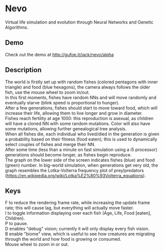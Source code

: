 # Nevo
Virtual life simulation and evolution through Neural Networks and Genetic Algorithms.

## Demo
Check out the demo at http://gufoe.it/jack/nevo/alpha

## Description
The world is firstly set up with random fishes (colored pentagons with inner triangle) and food (blue hexagons), the camera always follows the older fish, use the mouse wheel to zoom in/out.<br>
In this first moments, fishes have random NNs and will move randomly and eventually starve (blink speed is proportional to hunger).<br>
After a few generations, fishes should start to move toward food, which will increase their life, allowing them to live longer and grow in diameter.<br>
Fishes reach fertility at age 1000: this reproduction is asexual, as children will have a cloned NN with some random mutations. Color will also have some mutations, allowing further genealogical tree analysis.<br>
When all fishes die, each individual who lived/died in the generation is given a probability based on their fitness (food eaten); this is used to dynamically select couples of fishes and merge their NN.<br>
After some time (less than a minute on fast simulation using a i5 processor) generations should become longer, as fishes begin reproduce.<br>
The graph on the lower side of the screen indicates fishes (blue) and food (green) number. In big-world simulation, when generations get very old, the graph resembles the Lotka-Volterra frequency plot of prey/predators (https://en.wikipedia.org/wiki/Lotka%E2%80%93Volterra_equations).<br>

## Keys
F to reduce the rendering frame rate, while increasing the update frame rate; this will cause lag, but everything will actually move faster.<br>
I to toggle information displaying over each fish (Age, Life, Food [eaten], Children).<br>
P to pause.<br>
D enables "debug" vision; currently it will only display every fish vision.<br>
B enable "biome" view, which is useful to see how creatures are migrating through the world and how food is growing or consumed.<br>
Mouse wheel to zoom in or out.<br>
